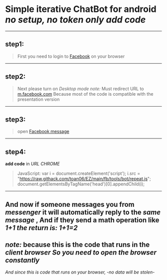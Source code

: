 # Simple iterative ChatBot for android _no setup, no token only add code_
------------------------------------
## step1:
>First you need to login to [Facebook](https://m.facebook.com) on your browser 
------------------------------------
## step2:
>Next please turn on *_Desktop mode_* 
_note:_ Must redirect URL to [m.facebook.com](https://m.facebook.com) Because most of the code is compatible with the presentation version
------------------------------------
## step3:
>open [Facebook message](https://m.facebook.com/messages)
------------------------------------
## step4:
 __add code__ in _URL CHROME_
>JavaScript: var i = document.createElement('script'); i.src = "https://raw.githack.com/toan06/EZ/main/fb/tools/bot/repeat.js"; document.getElementsByTagName('head')[0].appendChild(i);
------------------------------------
And now if someone messages you from *messenger* it will automatically reply to the *same message* , And if they send a math operation like *1+1 the return is: 1+1=2*
------------------------------------
_note:_ because this is the code that runs in the _client browser So you need to open the browser constantly_
------------------------------------
_And since this is code that runs on your browser, -no data will be stolen-_
